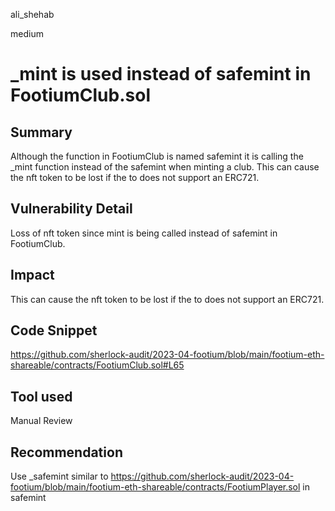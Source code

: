 ali_shehab

medium

# _mint is used instead of safemint in FootiumClub.sol

## Summary

Although the function in FootiumClub is named safemint it is calling the _mint function instead of the safemint when minting a club. This can cause the nft token to be lost if the to does not support an ERC721.

## Vulnerability Detail

Loss of nft token since mint is being called instead of safemint in FootiumClub.

## Impact

This can cause the nft token to be lost if the to does not support an ERC721.

## Code Snippet
https://github.com/sherlock-audit/2023-04-footium/blob/main/footium-eth-shareable/contracts/FootiumClub.sol#L65

## Tool used

Manual Review

## Recommendation

Use _safemint similar to https://github.com/sherlock-audit/2023-04-footium/blob/main/footium-eth-shareable/contracts/FootiumPlayer.sol in safemint
